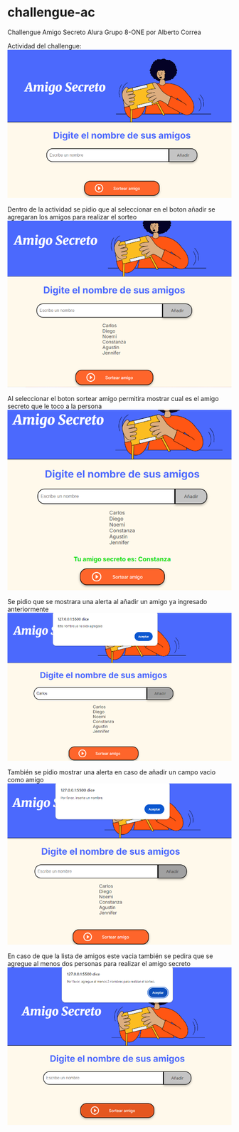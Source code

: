 # challengue-ac
Challengue Amigo Secreto Alura Grupo 8-ONE por Alberto Correa

Actividad del challengue:
![alt text](assets/as-1.png)

Dentro de la actividad se pidio que al seleccionar en el boton añadir se agregaran los amigos para realizar el sorteo
![alt text](assets/as-2.png)

Al seleccionar el boton sortear amigo permitira mostrar cual es el amigo secreto que le toco a la persona
![alt text](assets/as-3.png)

Se pidio que se mostrara una alerta al añadir un amigo ya ingresado anteriormente
![alt text](assets/as-4.png)

También se pidio mostrar una alerta en caso de añadir un campo vacio como amigo
![alt text](assets/as-5.png)

En caso de que la lista de amigos este vacia también se pedira que se agregue al menos dos personas para realizar el amigo secreto
![alt text](assets/as-6.png)

